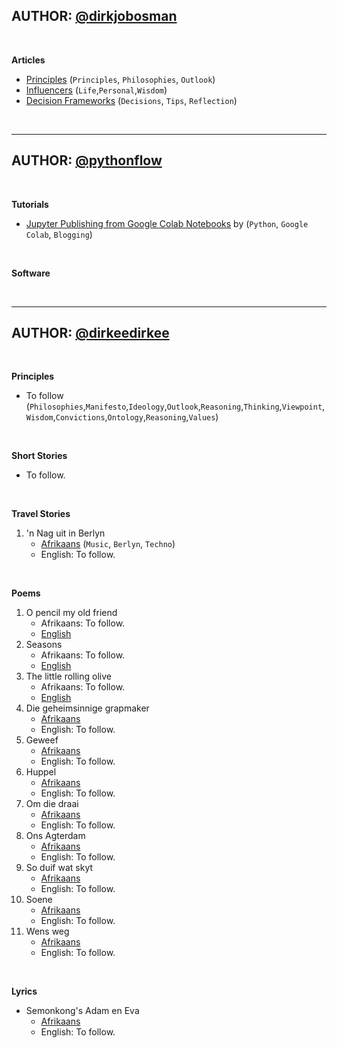 
## AUTHOR: [@dirkjobosman][1_Author]

&nbsp;

**Articles**
* [Principles][1_Articles] (`Principles`, `Philosophies`, `Outlook`)
* [Influencers][2_Articles] (`Life`,`Personal`,`Wisdom`)
* [Decision Frameworks][3_Articles] (`Decisions`, `Tips`, `Reflection`)

&nbsp;

---

## AUTHOR: [@pythonflow][2_Author]

&nbsp;

**Tutorials**
* [Jupyter Publishing from Google Colab Notebooks][1_Tutorials] by (`Python`, `Google Colab`, `Blogging`)

&nbsp;

**Software**

&nbsp;

---

## AUTHOR: [@dirkeedirkee][3_Author]

&nbsp;

**Principles**
* To follow (`Philosophies`,`Manifesto`,`Ideology`,`Outlook`,`Reasoning`,`Thinking`,`Viewpoint`,`Wisdom`,`Convictions`,`Ontology`,`Reasoning`,`Values`)

&nbsp;

**Short Stories**
* To follow.

&nbsp;

**Travel Stories**
1. 'n Nag uit in Berlyn
    * [Afrikaans][1_Travelstories] (`Music`, `Berlyn`, `Techno`)
    * English: To follow.    

&nbsp;

**Poems**
1. O pencil my old friend
    * Afrikaans: To follow.
    * [English][1_EN_Poems]
2. Seasons
    * Afrikaans: To follow.
    * [English][2_EN_Poems]
3. The little rolling olive
    * Afrikaans: To follow.
    * [English][3_EN_Poems]
4. Die geheimsinnige grapmaker
    * [Afrikaans][1_AFR_Poems]
    * English: To follow.
5. Geweef
    * [Afrikaans][2_AFR_Poems]
    * English: To follow.    
6. Huppel
    * [Afrikaans][3_AFR_Poems]
    * English: To follow.    
7. Om die draai
    * [Afrikaans][4_AFR_Poems]
    * English: To follow.    
8. Ons Agterdam
    * [Afrikaans][5_AFR_Poems]
    * English: To follow.    
9. So duif wat skyt
    * [Afrikaans][6_AFR_Poems]
    * English: To follow.    
10. Soene
    * [Afrikaans][7_AFR_Poems]
    * English: To follow.    
11. Wens weg
    * [Afrikaans][8_AFR_Poems]
    * English: To follow.    

&nbsp;

**Lyrics**
* Semonkong's Adam en Eva
    * [Afrikaans][1_AFR_Lyrics]
    * English: To follow.    

&nbsp;


[comment]: <> (All External URLs)

[1_Author]: https://twitter.com/dirkjobosman
[2_Author]: https://twitter.com/pythonflow
[3_Author]: https://twitter.com/dirkeedirkee

[1_Articles]: https://github.com/dirkbosman/dirkbosman.github.io/blob/master/articles/principles.md
[2_Articles]: https://github.com/dirkbosman/dirkbosman.github.io/blob/master/articles/influencers.md
[3_Articles]: https://fabricegrinda.com/a-framework-for-making-important-decisions-step-4-4/


[1_Tutorials]: https://dirkbosman.github.io/first-post

[1_Travelstories]: https://github.com/dirkeehq/travelstories/blob/master/afrikaans/nag-uit-in-berlyn.md

[1_EN_Poems]: https://github.com/dirkeehq/poems/blob/master/english/o-pencil-my-old-friend.md
[2_EN_Poems]: https://github.com/dirkeehq/poems/blob/master/english/seasons.md
[3_EN_Poems]: https://github.com/dirkeehq/poems/blob/master/english/the-little-rolling-olive.md
[1_AFR_Poems]: https://github.com/dirkeehq/poems/blob/master/afrikaans/die-geheimsinnige-grapmaker.md
[2_AFR_Poems]: https://github.com/dirkeehq/poems/blob/master/afrikaans/geweef.md
[3_AFR_Poems]: https://github.com/dirkeehq/poems/blob/master/afrikaans/huppel.md
[4_AFR_Poems]: https://github.com/dirkeehq/poems/blob/master/afrikaans/om-die-draai.md
[5_AFR_Poems]: https://github.com/dirkeehq/poems/blob/master/afrikaans/onse-agterdam.md
[6_AFR_Poems]: https://github.com/dirkeehq/poems/blob/master/afrikaans/so-duif-wat-skyt.md
[7_AFR_Poems]: https://github.com/dirkeehq/poems/blob/master/afrikaans/soene.md
[8_AFR_Poems]: https://github.com/dirkeehq/poems/blob/master/afrikaans/wens-weg.md

[1_AFR_Lyrics]: https://github.com/dirkeehq/lyrics/blob/master/afrikaans/semonkong-se-adam-en-eva.md

